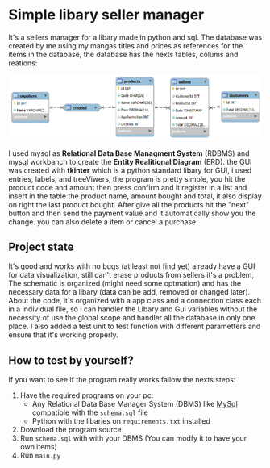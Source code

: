 # Simple libary seller manager
It's a sellers manager for a libary made in python and sql. The database was created
by me using my mangas titles and prices as references for the items in the database,
the database has the nexts tables, colums and reations:

![schematic visualizer](./assets/images/schematic.png)

I used mysql as **Relational Data Base Managment System** (RDBMS) and mysql workbanch 
to create the **Entity Realitional Diagram** (ERD). the GUI was created with **tkinter** 
which is a python standard libary for GUI, i used entries, labels, and treeViwers,
the program is pretty simple, you hit the product code and amount then press confirm and
it register in a list and insert in the table the product name, amount bought and total,
it also display on right the last product bought.
After give all the products hit the "next" button and then send the payment value and it automatically
show you the change. you can also delete a item or cancel a purchase.

## Project state
It's good and works with no bugs (at least not find yet) already have a GUI for data
visualization, still can't erase products from sellers it's a problem, The schematic is organized
(might need some optmation) and has the necessary data for a libary (data can be add, removed or changed later).
About the code, it's organized with a app class and a connection class each in a individual file,
so i can handler the Libary and Gui variables without the necessity of use the global scope and handler 
all the database in only one place. I also added a test unit to test function with different parametters and
ensure that it's working properly.

## How to test by yourself?
If you want to see if the program really works fallow the nexts steps:
1. Have the required programs on your pc:
   - Any Relational Data Base Manager System (DBMS) like [MySql](https://www.google.com/url?sa=t&source=web&rct=j&opi=89978449&url=https://www.mysql.com/&ved=2ahUKEwjax4igmNOLAxUyVKQEHRbuDnMQFnoECAsQAQ&usg=AOvVaw20c6IrMAtNC1A9NZPsDpWW) compatible with the `schema.sql` file
   - Python with the libaries on `requirements.txt` installed
2. Download the program source
3. Run `schema.sql` with with your DBMS (You can modfy it to have your own items)
4. Run `main.py`
